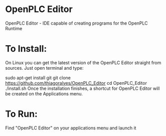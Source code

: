 # OpenPLC Editor
OpenPLC Editor - IDE capable of creating programs for the OpenPLC Runtime

# To Install:
On Linux you can get the latest version of the OpenPLC Editor straight from sources. Just open terminal and type:

sudo apt-get install git
git clone https://github.com/thiagoralves/OpenPLC_Editor
cd OpenPLC_Editor
./install.sh
Once the installation finishes, a shortcut for OpenPLC Editor will be created on the Applications menu.

# To Run:
Find "OpenPLC Editor" on your applications menu and launch it
